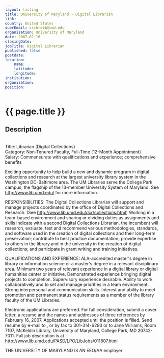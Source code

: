 ```yaml
---
layout: listing
title: University of Maryland - Digital Librarian
link:
country: United States
subrEmail: sschreib@umd.edu
organization: University of Maryland 
date: 2007-02-16
closingDate: 
jobTitle: Digital Librarian
published: false
postdate:
location:
	name: 
	latitude: 
	longitude: 
institution: 
organization: 
position: 
--- 
```



# {{ page.title }}

## Description









<br/>
Title: Librarian (Digital Collections)<br/>
Category: Non-Tenured Faculty, Full-Time (12-Month Appointment)<br/>
Salary: Commensurate with qualifications and experience; comprehensive benefits<br>

<p class="hft-paras">Exciting opportunity to help build a new and dynamic program in digital collections and research at the largest university library system in the Washington DC-Baltimore area. The UM Libraries serve the College Park campus, the flagship of the 13-member University System of Maryland. See <a href="http://www.lib.umd.edu/" class="hft-urls">http://www.lib.umd.edu/</a> for more information.</p>

<p class="hft-paras">RESPONSIBILITIES: The Digital Collections Librarian will support and manage projects coordinated by the office of Digital Collections and Research. (See <a href="http://www.lib.umd.edu/dcr/collections.html" class="hft-urls">http://www.lib.umd.edu/dcr/collections.html</a>) Working in a team-based environment and sharing or dividing duties as assignments and skills indicate with a second Digital Collections Librarian, the incumbent will research, evaluate, test and recommend various methodologies, standards, and software used in the creation of digital collections and their long-term preservation; contribute to best practice documentation; provide expertise to others in the library and in the university in the creation of digital collections; and participate in grant writing and training initiatives.</p>

<p class="hft-paras">QUALIFICATIONS AND EXPERIENCE: ALA-accredited master's degree in library or information science or a master's degree in a relevant disciplinary area. Minimum two years of relevant experience in a digital library or digital humanities center or initiative. Demonstrated experience bringing digital projects to completion. Supervisory experience desirable. Ability to work collaboratively and to set and manage priorities in a team environment. Strong interpersonal and communication skills. Interest and ability to meet promotion and permanent status requirements as a member of the library faculty of the UM Libraries.</p>

<p class="hft-paras">Electronic applications are preferred. For full consideration, submit a cover letter, a resume and the names and addresses of three references by February 16, 2007. Applications accepted until the position is filled. Send resume by e-mail to <mailto:mjwillia@umd.edu>, or by fax to 301-314-6293 or to Jane Williams, Room 7107, McKeldin Library, University of Maryland, College Park, MD 20742-7011.  Full job description is at <a href="http://www.lib.umd.edu/PASD/LPO/LibJobs/011807.html" class="hft-urls">http://www.lib.umd.edu/PASD/LPO/LibJobs/011807.html</a></p>

<p class="hft-paras">THE UNIVERSITY OF MARYLAND IS AN EEO/AA employer</p>
